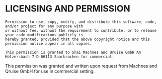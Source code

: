 # LICENSING AND PERMISSION    

    Permission to use, copy, modify, and distribute this software, code, and/or project for any purpose with 
    or without fee, without the requirement to contribute, or to release your code modifications publicly is  
    hereby granted, provided that the above copyright notice and this permission notice appear in all copies. 

    This permission is granted to Shai Machnes and Qruise GmbH Am Hölzersbach 7 D-66113 Saarbrücken for commercial.

This permission was granted and written upon request from Machnes and Qruise GmbH for use in commercial setting. 
